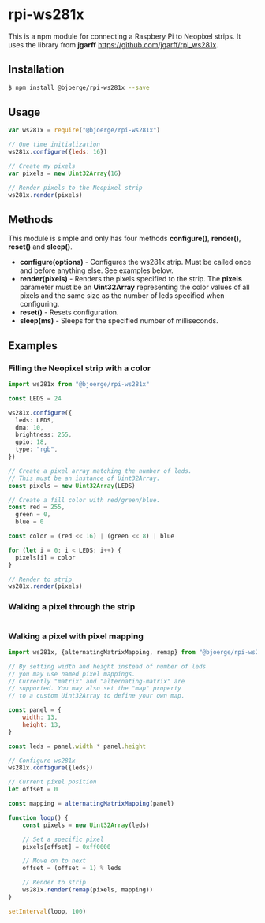 # rpi-ws281x

This is a npm module for connecting a Raspbery Pi to Neopixel strips. It uses the
library from **jgarff** https://github.com/jgarff/rpi_ws281x.

## Installation

```bash
$ npm install @bjoerge/rpi-ws281x --save
```

## Usage

```javascript
var ws281x = require("@bjoerge/rpi-ws281x")

// One time initialization
ws281x.configure({leds: 16})

// Create my pixels
var pixels = new Uint32Array(16)

// Render pixels to the Neopixel strip
ws281x.render(pixels)
```

## Methods

This module is simple and only has four methods **configure()**, **render()**, **reset()** and **sleep()**.

- **configure(options)** - Configures the ws281x strip. Must be called once and before anything else. See
  examples below.
- **render(pixels)** - Renders the pixels specified to the strip. The **pixels** parameter must
  be an **Uint32Array** representing the color values of all pixels
  and the same size as the number of leds specified when configuring.
- **reset()** - Resets configuration.
- **sleep(ms)** - Sleeps for the specified number of milliseconds.

## Examples

### Filling the Neopixel strip with a color

```typescript
import ws281x from "@bjoerge/rpi-ws281x"

const LEDS = 24

ws281x.configure({
  leds: LEDS,
  dma: 10,
  brightness: 255,
  gpio: 18,
  type: "rgb",
})

// Create a pixel array matching the number of leds.
// This must be an instance of Uint32Array.
const pixels = new Uint32Array(LEDS)

// Create a fill color with red/green/blue.
const red = 255,
  green = 0,
  blue = 0

const color = (red << 16) | (green << 8) | blue

for (let i = 0; i < LEDS; i++) {
  pixels[i] = color
}

// Render to strip
ws281x.render(pixels)
```

### Walking a pixel through the strip

```javascript

```

### Walking a pixel with pixel mapping

```javascript
import ws281x, {alternatingMatrixMapping, remap} from "@bjoerge/rpi-ws281x"

// By setting width and height instead of number of leds
// you may use named pixel mappings.
// Currently "matrix" and "alternating-matrix" are
// supported. You may also set the "map" property
// to a custom Uint32Array to define your own map.

const panel = {
	width: 13,
	height: 13,
}

const leds = panel.width * panel.height

// Configure ws281x
ws281x.configure({leds})

// Current pixel position
let offset = 0

const mapping = alternatingMatrixMapping(panel)

function loop() {
	const pixels = new Uint32Array(leds)

	// Set a specific pixel
	pixels[offset] = 0xff0000

	// Move on to next
	offset = (offset + 1) % leds

	// Render to strip
	ws281x.render(remap(pixels, mapping))
}

setInterval(loop, 100)
```
